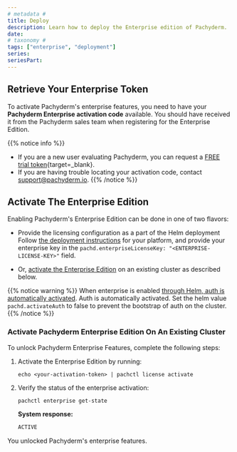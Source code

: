 ```yaml
---
# metadata # 
title: Deploy
description: Learn how to deploy the Enterprise edition of Pachyderm.
date: 
# taxonomy #
tags: ["enterprise", "deployment"]
series:
seriesPart:
---
```



## Retrieve Your Enterprise Token

To activate Pachyderm's enterprise features, 
you need to have your **Pachyderm Enterprise activation code** available. 
You should have received it from the Pachyderm sales team when
registering for the Enterprise Edition.

{{% notice info %}} 
- If you are a new user evaluating Pachyderm,
you can request a [FREE trial token](https://www.pachyderm.com/trial/){target=_blank}.
- If you are having trouble locating your activation code, contact [support@pachyderm.io](mailto:support@pachyderm.io).
{{% /notice %}}

## Activate The Enterprise Edition

Enabling Pachyderm's Enterprise Edition can be done in one of two flavors:

- Provide the licensing configuration as a part of the Helm deployment
  Follow [the deployment instructions](../../deploy-manage/deploy/helm-install/) for your platform, and provide your enterprise key in the `pachd.enterpriseLicenseKey: "<ENTERPRISE-LICENSE-KEY>"` field.

- Or, [activate the Enterprise Edition](#activate-pachyderm-enterprise-edition-on-an-existing-cluster) on an existing cluster as described below.

{{% notice warning %}} 
When enterprise is enabled [through Helm, auth is automatically activated](../auth/). Auth is automatically activated. Set the helm value `pachd.activateAuth` to false to prevent the bootstrap of auth on the cluster. 
{{% /notice %}}

### Activate Pachyderm Enterprise Edition On An Existing Cluster

To unlock Pachyderm Enterprise Features, complete the following steps:

1. Activate the Enterprise Edition by running:
   ```shell
   echo <your-activation-token> | pachctl license activate
   ```

1. Verify the status of the enterprise activation:
   ```shell
   pachctl enterprise get-state
   ```

   **System response:**
   ```s
   ACTIVE
   ```

You unlocked Pachyderm's enterprise features.
